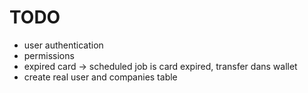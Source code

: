 # TODO
- user authentication
- permissions
- expired card -> scheduled job is card expired, transfer dans wallet
- create real user and companies table

